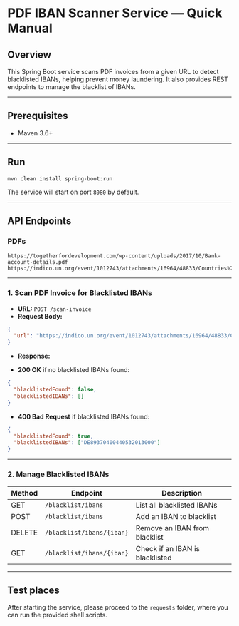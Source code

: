 # PDF IBAN Scanner Service — Quick Manual

## Overview

This Spring Boot service scans PDF invoices from a given URL to detect blacklisted IBANs, helping prevent money laundering. It also provides REST endpoints to manage the blacklist of IBANs.

---

## Prerequisites

- Maven 3.6+

---

## Run

```shell
mvn clean install spring-boot:run
```

The service will start on port `8080` by default.

---

## API Endpoints

### PDFs

```
https://togetherfordevelopment.com/wp-content/uploads/2017/10/Bank-account-details.pdf
https://indico.un.org/event/1012743/attachments/16964/48833/Countries%20with%20IBAN.pdf
```

---

### 1. Scan PDF Invoice for Blacklisted IBANs

- **URL:** `POST /scan-invoice`
- **Request Body:**

```json
{
  "url": "https://indico.un.org/event/1012743/attachments/16964/48833/Countries%20with%20IBAN.pdf"
}
```

- **Response:**

- **200 OK** if no blacklisted IBANs found:

```json
{
  "blacklistedFound": false,
  "blacklistedIBANs": []
}
```

- **400 Bad Request** if blacklisted IBANs found:

```json
{
  "blacklistedFound": true,
  "blacklistedIBANs": ["DE89370400440532013000"]
}
```

---

### 2. Manage Blacklisted IBANs

| Method | Endpoint | Description |
|---------|---------|---------|
| GET | `/blacklist/ibans` | List all blacklisted IBANs |
| POST | `/blacklist/ibans` | Add an IBAN to blacklist |
| DELETE | `/blacklist/ibans/{iban}` | Remove an IBAN from blacklist |
| GET | `/blacklist/ibans/{iban}` | Check if an IBAN is blacklisted |  

---

## Test places

After starting the service, please proceed to the `requests` folder, where you can run the provided shell scripts.